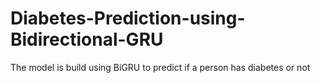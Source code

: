 # Diabetes-Prediction-using-Bidirectional-GRU
The model is build using BiGRU to predict if a person has diabetes or not 
